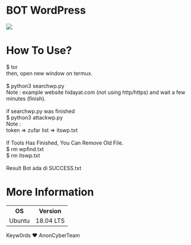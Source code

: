 

# BOT WordPress

![](https://raw.githubusercontent.com/keyw0rds/botwordpress/master/wordpress.jpg)

How To Use?
= 
$ tor <br>
then, open new window on termux.<br><br>
$ python3 searchwp.py<br>
Note : example website hidayat.com (not using http/https) and wait a few minutes (finish).<br><br>
if searchwp.py was finished<br>
$ python3 attackwp.py<br>
Note : <br>
token => zufar
list => itswp.txt<br><br>
If Tools Has Finished, You Can Remove Old File.<br>
$ rm wpfind.txt<br>
$ rm itswp.txt<br><br>
Result Bot ada di SUCCESS.txt<br>

More Information
= 
<table>
<tr> <th>OS</th> 
<th>Version</th> </tr>
 <tr> 
<td>Ubuntu</td> 
<td>18.04 LTS</td> 
</tr> </table>

Keyw0rds ❤ AnonCyberTeam
